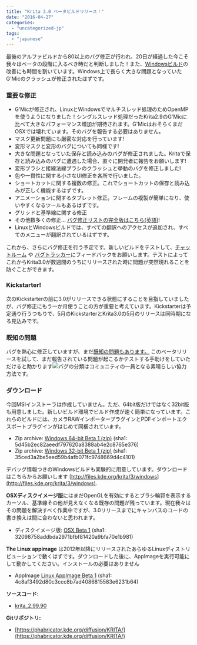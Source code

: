 ```yaml
---
title: "Krita 3.0 ベータビルドリリース！"
date: "2016-04-27"
categories: 
  - "uncategorized-jp"
tags: 
  - "japanese"
---
```


最後のアルファビルドから80以上のバグ修正が行われ、20日が経過した今こそ我々はベータの段階に入るべき時だと判断しました！また、[Windowsビルド](https://jp.krita.org/item/new-krita-3-0-windows-builds/)の改善にも時間を割いています。Windows上で長らく大きな問題となっていたG'Micのクラッシュが修正されたはずです。

### 重要な修正

- G’Micが修正され、LinuxとWindowsでマルチスレッド処理のためOpenMPを使うようになりました！シングルスレッド処理だったKrita2.9のG'Micに比べて大きなパフォーマンス増加が期待されます。G'MicはおそらくまだOSXでは壊れています。そのバグを報告する必要はありません。
- マスク更新問題にも厳密な対応を行っています!
- 変形マスクと変形のバグについても同様です!
- 大きな問題となっていた保存と読み込みのバグが修正されました。Kritaで保存と読み込みのバグに遭遇した場合、直ぐに開発者に報告をお願いします!
- 変形ブラシと接線法線ブラシのクラッシュと挙動のバグを修正しました!
- 色や一貫性に関する小さなUI修正を各所で行いました。
- ショートカットに関する複数の修正。これでショートカットの保存と読み込みが正しく機能するはずです。
- アニメーションに関するタブレット修正。フレームの複製が簡単になり、使いやすくなるツールもあるはずです。
- グリッドと基準線に関する修正
- その他数多くの修正… [バグ修正リストの完全版はこちら(英語)](https://community.kde.org/Krita/Krita3dot1releasenotes#3.0_BETA_.2822nd_of_April.29)!
- LinuxとWindowsビルドでは、すべての翻訳へのアクセスが追加され、すべてのメニューが翻訳されているはずです。

これから、さらにバグ修正を行う予定です。新しいビルドをテストして、[チャットルーム](https://jp.krita.org/irc/) や [バグトラッカー](https://jp.krita.org/get-involved/report-a-bug/)にフィードバックをお願いします。テストによってこれからKrita3.0が数週間のうちにリリースされた時に問題が突然現れることを防ぐことができます。

### Kickstarter!

次のKickstarterの前に3.0がリリースできる状態にすることを目指していましたが、バグ修正にもう一か月使うことの方が重要と考えています。Kickstarterは予定通り行うつもりで、5月のKickstarterとKrita3.0の5月のリリースは同時期になる見込みです。

### 既知の問題

バグを熱心に修正していますが、まだ[既知の問題もあります。](https://bugs.kde.org/buglist.cgi?bug_severity=critical&bug_severity=grave&bug_severity=major&bug_severity=crash&bug_severity=normal&bug_severity=minor&bug_status=UNCONFIRMED&bug_status=CONFIRMED&bug_status=ASSIGNED&bug_status=REOPENED&list_id=1348442&product=krita&query_format=advanced) このベータリリースを試して、まだ報告されている問題が起こるかテストする手助けをしていただけると助かります![バグの分類](https://jp.krita.org/item/ways-to-help-krita-bug-triaging/)はコミュニティの一員となる素晴らしい協力方法です。

### ダウンロード

今回MSIインストーラは作成していません。ただ、64bit版だけではなく32bit版も用意しました。新しいビルド環境でビルド作成が速く簡単になっています。これらのビルドには、カメラRAWインポータープラグインとPDFインポートエクスポートプラグインがはじめて同梱されています。

- Zip archive: [Windows 64-bit Beta 1 (zip)](http://files.kde.org/krita/3/windows/krita-3.0-Beta-master-25ecbaf-x64.zip) (sha1: 5d45b2ec82aeedf797620a8388ab4e2c8765e376)
- Zip archive: [Windows 32-bit Beta 1 (zip)](http://files.kde.org/krita/3/windows/krita-3.0-Beta-master-301a139-x86.zip) (sha1: 35ced3a2be5eed59b4afb071fc9748669d4c4101)

デバッグ情報つきのWindowsビルドも実験的に用意しています。ダウンロードはこちらからお願いします [http://files.kde.org/krita/3/windows](http://files.kde.org/krita/3/windows).

**OSXディスクイメージ版**にはまだOpenGLを有効にするとブラシ輪郭を表示するカーソル、基準線その他が見えなくなる既存の問題が残っています。現在我々はその問題を解決すべく作業中ですが、3.0リリースまでにキャンバスのコードの書き換えは間に合わないと思われます。

- ディスクイメージ版: [OSX Beta 1](http://files.kde.org/krita/3/osx/krita3-beta1-83b444b.dmg) (sha1: 32098758addbda2971bfbf81420a9bfa70e1b981)

**The Linux appimage** は2012年以降にリリースされたあらゆるLinuxディストリビューションで動くはずです。ダウンロードした後に、AppImageを実行可能にして動かしてください。インストールの必要はありません

- AppImage [Linux AppImage Beta 1](http://files.kde.org/krita/3/linux/krita3-beta1-db1ca07-x86_64.appimage) (sha1: 4c8af3492d80c3ccc8b7ad4086815583e6231b64)

**ソースコード**:

- [krita\_2.99.90](http://download.kde.org/unstable/krita/2.99.90/)

**Gitリポジトリ:**

- [https://phabricator.kde.org/diffusion/KRITA/](https://phabricator.kde.org/diffusion/KRITA/)
